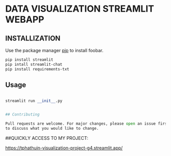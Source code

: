 # DATA VISUALIZATION STREAMLIT WEBAPP
## INSTALLIZATION

Use the package manager [pip](https://pip.pypa.io/en/stable/) to install foobar.

```bash
pip install streamlit
pip intall streamlit-chat
pip install requirements-txt
```
## Usage

```python

streamlit run __init__.py


## Contributing

Pull requests are welcome. For major changes, please open an issue first
to discuss what you would like to change.
```

##QUICKLY ACCESS TO MY PROJECT:

https://tphathuin-visualization-project-g4.streamlit.app/
